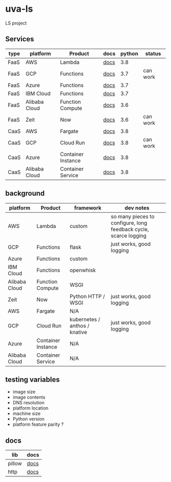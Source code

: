 # uva-ls

LS project

## Services

| type | platform      | Product            | docs       | python | status   |
| ---- | ------------- | ------------------ | ---------- | ------ | -------- |
| FaaS | AWS           | Lambda             | [docs][1]  | 3.8    |          |
| FaaS | GCP           | Functions          | [docs][2]  | 3.7    | can work |
| FaaS | Azure         | Functions          | [docs][3]  | 3.7    |          |
| FaaS | IBM Cloud     | Functions          | [docs][4]  | 3.7    |          |
| FaaS | Alibaba Cloud | Function Compute   | [docs][5]  | 3.6    |          |
| FaaS | Zeit          | Now                | [docs][6]  | 3.6    | can work |
| CaaS | AWS           | Fargate            | [docs][7]  | 3.8    |          |
| CaaS | GCP           | Cloud Run          | [docs][8]  | 3.8    | can work |
| CaaS | Azure         | Container Instance | [docs][9]  | 3.8    |          |
| CaaS | Alibaba Cloud | Container Service  | [docs][10] | 3.8    |          |

## background

| platform      | Product            | framework                     | dev notes                                                        |
| ------------- | ------------------ | ----------------------------- | ---------------------------------------------------------------- |
| AWS           | Lambda             | custom                        | so many pieces to configure, long feedback cycle, scarce logging |
| GCP           | Functions          | flask                         | just works, good logging                                         |
| Azure         | Functions          | custom                        |                                                                  |
| IBM Cloud     | Functions          | openwhisk                     |                                                                  |
| Alibaba Cloud | Function Compute   | WSGI                          |                                                                  |
| Zeit          | Now                | Python HTTP / WSGI            | just works, good logging                                         |
| AWS           | Fargate            | N/A                           |                                                                  |
| GCP           | Cloud Run          | kubernetes / anthos / knative | just works, good logging                                         |
| Azure         | Container Instance | N/A                           |                                                                  |
| Alibaba Cloud | Container Service  | N/A                           |                                                                  |

## testing variables

- image size
- image contents
- DNS resolution
- platform location
- machine size
- Python version
- platform feature parity ?

## docs

| lib    | docs                                                       |
| ------ | ---------------------------------------------------------- |
| pillow | [docs](https://pillow.readthedocs.io/en/latest/)           |
| http   | [docs](https://docs.python.org/3/library/http.server.html) |

[1]: https://docs.aws.amazon.com/lambda/latest/dg/python-programming-model.html
[2]: https://cloud.google.com/functions/docs/writing/http
[3]: https://docs.microsoft.com/en-us/azure/azure-functions/functions-reference-python
[4]: https://cloud.ibm.com/docs/openwhisk?topic=cloud-functions-actions
[5]: https://www.alibabacloud.com/help/doc-detail/56316.htm
[6]: https://zeit.co/docs/runtimes#official-runtimes/python
[7]: https://docs.aws.amazon.com/AmazonECS/latest/developerguide/AWS_Fargate.html
[8]: https://cloud.google.com/run/docs/deploying
[9]: https://docs.microsoft.com/en-us/azure/container-instances/container-instances-tutorial-prepare-app
[10]: https://www.alibabacloud.com/help/doc-detail/90670.htm

